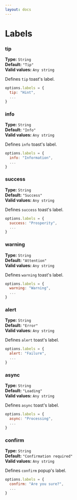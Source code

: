 ```yaml
---
layout: docs
---
```

# Labels

### tip

**Type:**  `String`  
**Default:** `"Tip"`  
**Valid values:** `Any string`

Defines `tip` toast's label.
```javascript
options.labels = {
  tip: "Hint",
  ...
}
```

### info

**Type:**  `String`  
**Default:** `"Info"`  
**Valid values:** `Any string`

Defines `info` toast's label.
```javascript
options.labels = {
  info: "Information",
  ...
}
```

### success

**Type:**  `String`  
**Default:** `"Success"`  
**Valid values:** `Any string`

Defines `success` toast's label.
```javascript
options.labels = {
  success: "Prosperity",
  ...
}
```

### warning

**Type:**  `String`  
**Default:** `"Attention"`  
**Valid values:** `Any string`

Defines `warning` toast's label.
```javascript
options.labels = {
  warning: "Warning",
  ...
}
```

### alert

**Type:**  `String`  
**Default:** `"Error"`  
**Valid values:** `Any string`

Defines `alert` toast's label.
```javascript
options.labels = {
  alert: "Failure",
  ...
}
```

### async

**Type:**  `String`  
**Default:** `"Loading"`  
**Valid values:** `Any string`

Defines `async` toast's label.
```javascript
options.labels = {
  async: "Processing",
  ...
}
```
### confirm

**Type:**  `String`  
**Default:** `"Confirmation required"`  
**Valid values:** `Any string`

Defines `confirm` popup's label.
```javascript
options.labels = {
  confirm: "Are you sure?",
  ...
}
```


